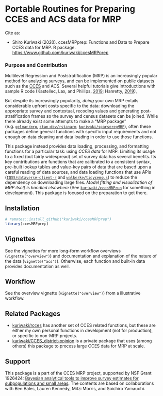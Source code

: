 Portable Routines for Preparing CCES and ACS data for MRP
================

Cite as:

  - Shiro Kuriwaki (2020). ccesMRPprep: Functions and Data to Prepare
    CCES data for MRP. R package.
    <https://www.github.com/kuriwaki/ccesMRPprep>

### Purpose and Contribution

Multilevel Regression and Poststratification (MRP) is an increasingly
popular method for analyzing surveys, and can be implemented on public
datasets such as the [CCES](https://cces.gov.harvard.edu/) and ACS.
Several helpful tutorials give introductions with sample R code
(Kastellec, Lax, and Phillips,
[2019](https://scholar.princeton.edu/sites/default/files/jkastellec/files/mrp_primer.pdf);
Hanretty, [2019](https://doi.org/10.1177%2F1478929919864773)),

But despite its increasingly popularity, *doing* your own MRP entails
considerable upfront costs specific to the data: downloading the
appropriate survey and contextual, recoding values and generating
post-stratification frames so the survey and census datasets can be
joined. While there already exist some attempts to make a “MRP package”
(e.g. [`gelman/mrp`](https://github.com/gelman/mrp),
[`stan-dev/rstanarm`](https://mc-stan.org/rstanarm/articles/mrp.html),
[`kuriwaki/sparseregMRP`](https://github.com/kuriwaki/sparseregMRP)),
often these packages define general functions with specific input
requirements and not enough on data cleaning and data loading in order
to use those functions.

This package instead provides data loading, processing, and formatting
functions for a particular task: using *CCES data* for MRP. Limiting its
usage to a fixed (but fairly widespread) set of survey data has several
benefits. Its key contributions are functions that are calibrated to a
consistent syntax, pre-built lookup tables and value-key pairs of data
that are based upon a careful reading of data sources, and data loading
functions that use APIs
([`IQSS/dataverse-client-r`](https://github.com/IQSS/dataverse-client-r)
and [`walkerke/tidycensus`](https://github.com/walkerke/tidycensus)) to
reduce the dependency on downloading large files. *Model fitting and
visualization of MRP itself is handled elsewhere* (See
[`kuriwaki/ccesMRPrun`](https://www.github.com/kuriwaki/ccesMRPrun) for
something in development). This package is focused on the preparation to
get there.

## Installation

``` r
# remotes::install_github("kuriwaki/ccesMRPprep")
library(ccesMRPprep)
```

## Vignettes

See the vignettes for more long-form workflow overviews
(`vignette("overview")`) and documentation and explanation of the nature
of the data (`vignette("acs")`). Otherwise, each function and built-in
data provides documentation as well.

## Workflow

See the overview vignette (`vignette("overview")`) from a illustrative
workflow.

## Related Packages

  - [kuriwaki/rcces](https://github.com/kuriwaki/rcces) has another set
    of CCES related functions, but these are either my own personal
    functions in development (not for production), or specific to
    non-MRP projects.
  - [kuriwaki/CCES\_district-opinion](https://github.com/kuriwaki/CCES_district-opinion)
    is a private package that uses (among others) this package to
    process large CCES data for MRP at scale.

## Support

This package is a part of the CCES MRP project, supported by NSF Grant
1926424: [Bayesian analytical tools to improve survey estimates for
subpopulations and small
areas](https://nsf.gov/awardsearch/showAward?AWD_ID=1926424). The
contents are based on collaborations with Ben Bales, Lauren Kennedy,
Mitzi Morris, and Soichiro Yamauchi.
